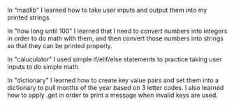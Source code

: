 In "madlib" I learned how to take user inputs and output them into my printed strings.

In "how long until 100" I learned that I need to convert numbers into integers in order to do math with them, and then convert those numbers into strings so that they can be printed properly.

In "caluculator" I used simple if/elif/else statements to practice taking user inputs to do simple math.

In "dictionary" I learned how to create key value pairs and set them into a dictionary to pull months of the year based on 3 letter codes. I also learned how to apply .get in order to print a message when invalid keys are used. 
